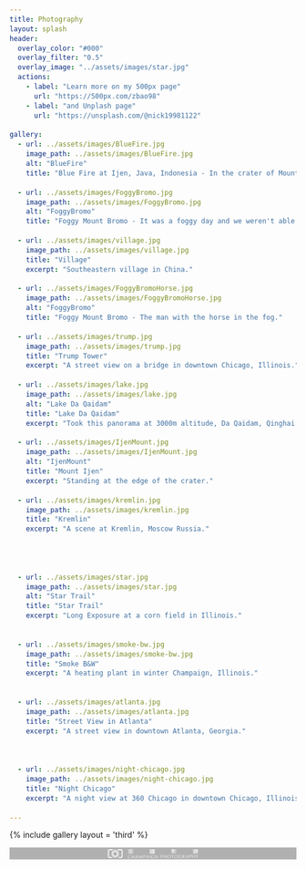 ```yaml
---
title: Photography
layout: splash
header:
  overlay_color: "#000"
  overlay_filter: "0.5"
  overlay_image: "../assets/images/star.jpg"
  actions:
    - label: "Learn more on my 500px page"
      url: "https://500px.com/zbao98"
    - label: "and Unplash page"
      url: "https://unsplash.com/@nick19981122"

gallery:
  - url: ../assets/images/BlueFire.jpg
    image_path: ../assets/images/BlueFire.jpg
    alt: "BlueFire"
    title: "Blue Fire at Ijen, Java, Indonesia - In the crater of Mount Ijen."

  - url: ../assets/images/FoggyBromo.jpg
    image_path: ../assets/images/FoggyBromo.jpg
    alt: "FoggyBromo"
    title: "Foggy Mount Bromo - It was a foggy day and we weren't able to see the full Mount Bromo."

  - url: ../assets/images/village.jpg
    image_path: ../assets/images/village.jpg
    title: "Village"
    excerpt: "Southeastern village in China."

  - url: ../assets/images/FoggyBromoHorse.jpg
    image_path: ../assets/images/FoggyBromoHorse.jpg
    alt: "FoggyBromo"
    title: "Foggy Mount Bromo - The man with the horse in the fog."

  - url: ../assets/images/trump.jpg
    image_path: ../assets/images/trump.jpg
    title: "Trump Tower"
    excerpt: "A street view on a bridge in downtown Chicago, Illinois."

  - url: ../assets/images/lake.jpg
    image_path: ../assets/images/lake.jpg
    alt: "Lake Da Qaidam"
    title: "Lake Da Qaidam"
    excerpt: "Took this panorama at 3000m altitude, Da Qaidam, Qinghai Northwestern China."

  - url: ../assets/images/IjenMount.jpg
    image_path: ../assets/images/IjenMount.jpg
    alt: "IjenMount"
    title: "Mount Ijen"
    excerpt: "Standing at the edge of the crater."

  - url: ../assets/images/kremlin.jpg
    image_path: ../assets/images/kremlin.jpg
    title: "Kremlin"
    excerpt: "A scene at Kremlin, Moscow Russia."

 


  - url: ../assets/images/star.jpg
    image_path: ../assets/images/star.jpg
    alt: "Star Trail"
    title: "Star Trail"
    excerpt: "Long Exposure at a corn field in Illinois."


  - url: ../assets/images/smoke-bw.jpg
    image_path: ../assets/images/smoke-bw.jpg
    title: "Smoke B&W"
    excerpt: "A heating plant in winter Champaign, Illinois."


  - url: ../assets/images/atlanta.jpg
    image_path: ../assets/images/atlanta.jpg
    title: "Street View in Atlanta"
    excerpt: "A street view in downtown Atlanta, Georgia."



  - url: ../assets/images/night-chicago.jpg
    image_path: ../assets/images/night-chicago.jpg
    title: "Night Chicago"
    excerpt: "A night view at 360 Chicago in downtown Chicago, Illinois."
 
---
```


{% include gallery layout = 'third' %}


<!-- {% include feature_row id="feature_row2" type="left" %}

{% include feature_row id="feature_row3" type="right" %}

{% include feature_row id="feature_row4" type="center" %} -->


![Champaign Photography](../assets/images/XBYL.png)
